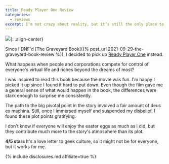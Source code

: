 ```yaml
---
title: Ready Player One Review
categories:
  - reviews
excerpt: I’m not crazy about reality, but it’s still the only place to get a decent meal. — Groucho Marx
---
```


![](https://m.media-amazon.com/images/I/51sb7itpNKL.jpg){: .align-center}

Since I DNF'd [The Graveyard Book]({% post_url 2021-09-29-the-graveyard-book-review %}), I decided to pick up
[Ready Player One](https://amzn.to/3Fdr9IE) instead.

What happens when people and corporations compete for control of everyone's virtual life and riches
beyond the dreams of most?

I was inspired to read this book because the movie was fun.  I'm happy I picked it up since I found it hard
to put down. Even though the film gave me a general sense of what would happen in the book, the differences
were stark enough to surprise me consistently.

The path to the big pivotal point in the story involved a fair amount of deus ex machina. Still, once I
immersed myself and suspended my disbelief, I found these plot points gratifying.

I don't know if everyone will enjoy the easter eggs as much as I did, but they contribute much more to the
story's atmosphere than its plot.

__4/5 stars__ It's a love letter to geek culture, so it might not be for everyone, but it works for me.

{% include disclosures.md affiliate=true %}